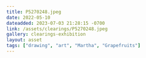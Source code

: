 ```yaml
---
title: P5270248.jpeg
date: 2022-05-10
dateadded: 2023-07-03 21:28:15 -0700
link: /assets/clearings/P5270248.jpeg
gallery: clearings-exhibition
layout: asset
tags: ["drawing", "art", "Martha", "Grapefruits"]
--- 
```

